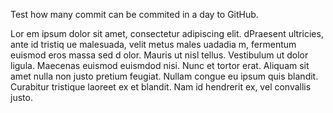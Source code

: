 Test how many commit can be commited in a day to GitHub.


Lor em ipsum  dolor sit amet, consectetur adipiscing elit. dPraesent ultricies, ante id tristiq ue malesuada, velit metus  males uadadia m,  fermentum euismod eros massa sed d olor. Mauris ut nisl tellus. Vestibulum ut dolor ligula. Maecenas euismod euismdod nisi. Nunc et tortor erat. Aliquam sit amet nulla non justo pretium feugiat. Nullam congue eu ipsum quis blandit. Curabitur tristique laoreet ex et blandit. Nam id hendrerit ex, vel convallis justo.
